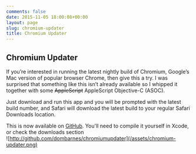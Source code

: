 ```yaml
---
comments: false
date: 2015-11-05 18:00:08+00:00
layout: page
slug: chromium-updater
title: Chromium Updater
---
```


## Chromium Updater

If you’re interested in running the latest nightly build of Chromium, Google’s Mac version of popular browser Chrome, then give this a try. I was surprised that something like this isn’t already available so I whipped it together with some <del>AppleScript</del> AppleScript Objective-C (ASOC).  

Just download and run this app and you will be prompted with the latest build number, and Safari will download the latest build to your regular Safari Downloads location.  

This is now available on [GitHub](https://github.com/dombarnes/ChromiumUpdater). You'll need to compile it yourself in Xcode, or check the downloads section  
![http://github.com/dombarnes/chromiumupdater](/assets/chromium-updater.png)  
